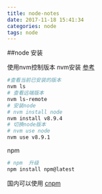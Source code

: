 ```yaml
---
title: node-notes
date: 2017-11-18 15:41:34
categories: node
tags: node
---
```


<!--more-->
##node 安装

使用nvm控制版本
nvm安装 [参考](https://github.com/creationix/nvm)
```bash
#查看当前已安装的版本
nvm ls
# 查看远端版本
nvm ls-remote
# 安装node
# nvm install node
nvm install v8.9.4
# 切换node版本
# nvm use node
nvm use v8.9.1
```

npm
```bash
# npm  升级 
npm install npm@latest
```
国内可以使用 [cnpm](http://npm.taobao.org/)
